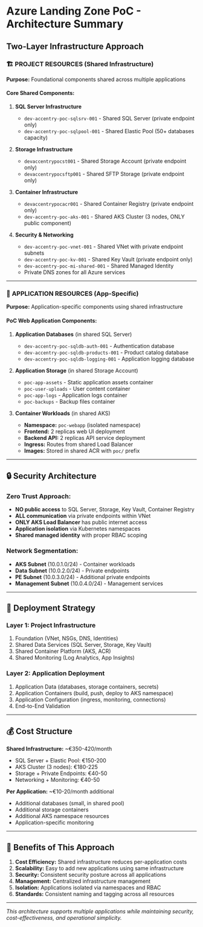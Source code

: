 # Azure Landing Zone PoC - Architecture Summary

## Two-Layer Infrastructure Approach

### 🏗️ **PROJECT RESOURCES (Shared Infrastructure)**

**Purpose:** Foundational components shared across multiple applications

#### Core Shared Components:
1. **SQL Server Infrastructure**
   - `dev-accentry-poc-sqlsrv-001` - Shared SQL Server (private endpoint only)
   - `dev-accentry-poc-sqlpool-001` - Shared Elastic Pool (50+ databases capacity)

2. **Storage Infrastructure**
   - `devaccentrypocst001` - Shared Storage Account (private endpoint only)
   - `devaccentrypocsftp001` - Shared SFTP Storage (private endpoint only)

3. **Container Infrastructure**
   - `devaccentrypocacr001` - Shared Container Registry (private endpoint only)
   - `dev-accentry-poc-aks-001` - Shared AKS Cluster (3 nodes, ONLY public component)

4. **Security & Networking**
   - `dev-accentry-poc-vnet-001` - Shared VNet with private endpoint subnets
   - `dev-accentry-poc-kv-001` - Shared Key Vault (private endpoint only)
   - `dev-accentry-poc-mi-shared-001` - Shared Managed Identity
   - Private DNS zones for all Azure services

---

### 📱 **APPLICATION RESOURCES (App-Specific)**

**Purpose:** Application-specific components using shared infrastructure

#### PoC Web Application Components:
1. **Application Databases** (in shared SQL Server)
   - `dev-accentry-poc-sqldb-auth-001` - Authentication database
   - `dev-accentry-poc-sqldb-products-001` - Product catalog database
   - `dev-accentry-poc-sqldb-logging-001` - Application logging database

2. **Application Storage** (in shared Storage Account)
   - `poc-app-assets` - Static application assets container
   - `poc-user-uploads` - User content container
   - `poc-app-logs` - Application logs container
   - `poc-backups` - Backup files container

3. **Container Workloads** (in shared AKS)
   - **Namespace:** `poc-webapp` (isolated namespace)
   - **Frontend:** 2 replicas web UI deployment
   - **Backend API:** 2 replicas API service deployment
   - **Ingress:** Routes from shared Load Balancer
   - **Images:** Stored in shared ACR with `poc/` prefix

---

## 🔒 **Security Architecture**

### Zero Trust Approach:
- **NO public access** to SQL Server, Storage, Key Vault, Container Registry
- **ALL communication** via private endpoints within VNet
- **ONLY AKS Load Balancer** has public internet access
- **Application isolation** via Kubernetes namespaces
- **Shared managed identity** with proper RBAC scoping

### Network Segmentation:
- **AKS Subnet** (10.0.1.0/24) - Container workloads
- **Data Subnet** (10.0.2.0/24) - Private endpoints
- **PE Subnet** (10.0.3.0/24) - Additional private endpoints
- **Management Subnet** (10.0.4.0/24) - Management services

---

## 🚀 **Deployment Strategy**

### Layer 1: Project Infrastructure
1. Foundation (VNet, NSGs, DNS, Identities)
2. Shared Data Services (SQL Server, Storage, Key Vault)
3. Shared Container Platform (AKS, ACR)
4. Shared Monitoring (Log Analytics, App Insights)

### Layer 2: Application Deployment
1. Application Data (databases, storage containers, secrets)
2. Application Containers (build, push, deploy to AKS namespace)
3. Application Configuration (ingress, monitoring, connections)
4. End-to-End Validation

---

## 💰 **Cost Structure**

**Shared Infrastructure:** ~€350-420/month
- SQL Server + Elastic Pool: €150-200
- AKS Cluster (3 nodes): €180-225
- Storage + Private Endpoints: €40-50
- Networking + Monitoring: €40-50

**Per Application:** ~€10-20/month additional
- Additional databases (small, in shared pool)
- Additional storage containers
- Additional AKS namespace resources
- Application-specific monitoring

---

## 🎯 **Benefits of This Approach**

1. **Cost Efficiency:** Shared infrastructure reduces per-application costs
2. **Scalability:** Easy to add new applications using same infrastructure
3. **Security:** Consistent security posture across all applications
4. **Management:** Centralized infrastructure management
5. **Isolation:** Applications isolated via namespaces and RBAC
6. **Standards:** Consistent naming and tagging across all resources

---

*This architecture supports multiple applications while maintaining security, cost-effectiveness, and operational simplicity.*